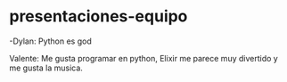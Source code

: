 # presentaciones-equipo

-Dylan: Python es god

Valente: Me gusta programar en python, Elixir me parece muy divertido y me gusta la musica.
